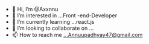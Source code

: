 - 👋 Hi, I’m @Axxnnu
- 👀 I’m interested in ...Front -end-Developer
- 🌱 I’m currently learning ...react.js 
- 💞️ I’m looking to collaborate on ...
- 📫 How to reach me ...Annuupadhyay47@gmail.com

<!---
Axxnnu/Axxnnu is a ✨ special ✨ repository because its `README.md` (this file) appears on your GitHub profile.
You can click the Preview link to take a look at your changes.
--->
